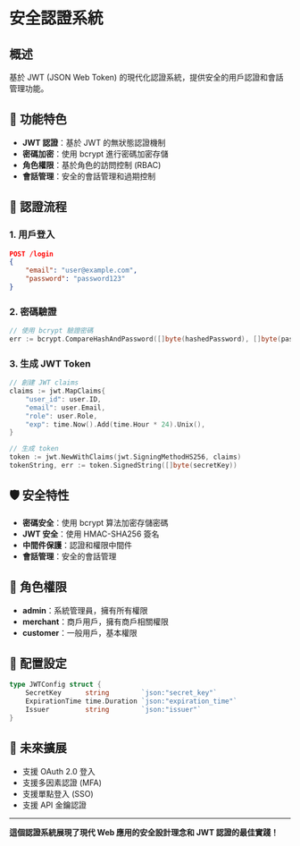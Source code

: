 # 安全認證系統

## 概述

基於 JWT (JSON Web Token) 的現代化認證系統，提供安全的用戶認證和會話管理功能。

## 🚀 功能特色

- **JWT 認證**：基於 JWT 的無狀態認證機制
- **密碼加密**：使用 bcrypt 進行密碼加密存儲
- **角色權限**：基於角色的訪問控制 (RBAC)
- **會話管理**：安全的會話管理和過期控制

## 🔐 認證流程

### 1. 用戶登入

```json
POST /login
{
    "email": "user@example.com",
    "password": "password123"
}
```

### 2. 密碼驗證

```go
// 使用 bcrypt 驗證密碼
err := bcrypt.CompareHashAndPassword([]byte(hashedPassword), []byte(password))
```

### 3. 生成 JWT Token

```go
// 創建 JWT claims
claims := jwt.MapClaims{
    "user_id": user.ID,
    "email": user.Email,
    "role": user.Role,
    "exp": time.Now().Add(time.Hour * 24).Unix(),
}

// 生成 token
token := jwt.NewWithClaims(jwt.SigningMethodHS256, claims)
tokenString, err := token.SignedString([]byte(secretKey))
```

## 🛡️ 安全特性

- **密碼安全**：使用 bcrypt 算法加密存儲密碼
- **JWT 安全**：使用 HMAC-SHA256 簽名
- **中間件保護**：認證和權限中間件
- **會話管理**：安全的會話管理

## 👥 角色權限

- **admin**：系統管理員，擁有所有權限
- **merchant**：商戶用戶，擁有商戶相關權限
- **customer**：一般用戶，基本權限

## 🔧 配置設定

```go
type JWTConfig struct {
    SecretKey      string        `json:"secret_key"`
    ExpirationTime time.Duration `json:"expiration_time"`
    Issuer         string        `json:"issuer"`
}
```

## 🚀 未來擴展

- 支援 OAuth 2.0 登入
- 支援多因素認證 (MFA)
- 支援單點登入 (SSO)
- 支援 API 金鑰認證

---

**這個認證系統展現了現代 Web 應用的安全設計理念和 JWT 認證的最佳實踐！**

